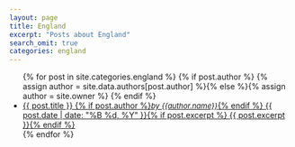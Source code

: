 ```yaml
---
layout: page
title: England
excerpt: "Posts about England"
search_omit: true
categories: england
---
```


<ul class="post-list">
{% for post in site.categories.england %} 
{% if post.author %}
    {% assign author = site.data.authors[post.author] %}{% else %}{% assign author = site.owner %}
{% endif %}
  <li><article><a href="{{ site.url }}{{ post.url }}">{{ post.title }} {% if post.author %}<i><font size="2">by {{author.name}}</font></i>{% endif %} <span class="entry-date"><time datetime="{{ post.date | date_to_xmlschema }}">{{ post.date | date: "%B %d, %Y" }}</time></span>{% if post.excerpt %} <span class="excerpt">{{ post.excerpt }}</span>{% endif %}</a></article></li>
{% endfor %}
</ul>
